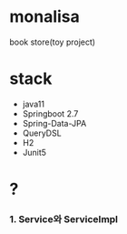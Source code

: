 # monalisa
book store(toy project)


# stack
- java11
- Springboot 2.7
- Spring-Data-JPA
- QueryDSL
- H2
- Junit5

# ?
### 1. Service와 ServiceImpl

